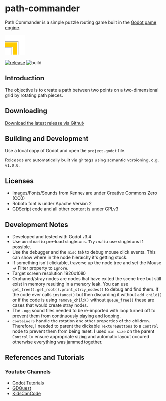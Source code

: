 # path-commander

Path Commander is a simple puzzle routing game built in the [Godot game engine](https://godotengine.org).

![Logo](icon.png)

[![release](https://img.shields.io/github/v/release/firefly2442/path-commander.svg)](https://github.com/firefly2442/path-commander/releases)
![build](https://img.shields.io/github/workflow/status/firefly2442/path-commander/release)

## Introduction

The objective is to create a path between two points on a two-dimensional grid by rotating path pieces.

## Downloading

[Download the latest release via Github](https://github.com/firefly2442/path-commander/releases)

## Building and Development

Use a local copy of Godot and open the `project.godot` file.

Releases are automatically built via git tags using semantic versioning, e.g. `v1.0.0`.

## Licenses

* Images/Fonts/Sounds from Kenney are under Creative Commons Zero (CC0)
* Roboto font is under Apache Version 2
* GDScript code and all other content is under GPLv3

## Development Notes

* Developed and tested with Godot v3.4
* Use `autoload` to pre-load singletons.  Try *not* to use singletons if possible.
* Use the debugger and the `misc` tab to debug mouse click events.  This can show where in the node hierarchy it's getting stuck.
* If something isn't clickable, traverse up the node tree and set the Mouse -> Filter property to `Ignore`.
* Target screen resolution 1920x1080
* Orphaned/stray nodes are nodes that have exited the scene tree but still exist in memory resulting in a memory leak.  You
can use `get_tree().get_root().print_stray_nodes()` to debug and find them.  If the code ever calls `instance()` but then
discarding it without `add_child()` or if the code is using `remove_child()` without `queue_free()` these are cases that
would create stray nodes.
* The `.ogg` sound files needed to be re-imported with loop turned off to prevent them from continuously playing and looping.
* `Containers` handle the rotation and other properties of the children.  Therefore, I needed to parent the clickable `TextureButtons`
to a `Control` node to prevent them from being reset.  I used `min size` on the parent `Control` to ensure appropriate sizing
and automatic layout occured otherwise everything was jammed together.

## References and Tutorials

### Youtube Channels

* [Godot Tutorials](https://www.youtube.com/channel/UCnr9ojBEQGgwbcKsZC-2rIg)
* [GDQuest](https://www.youtube.com/c/Gdquest)
* [KidsCanCode](https://www.youtube.com/c/KidscancodeOrg)

